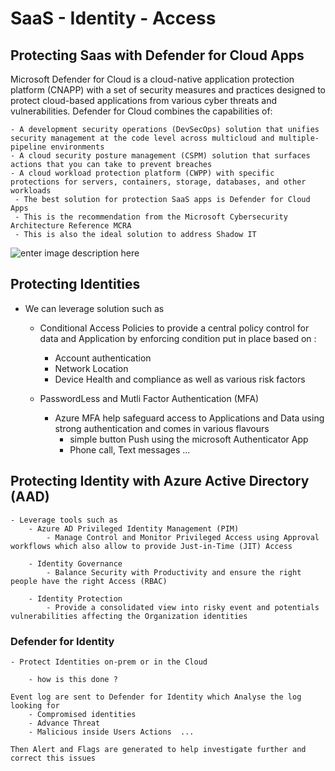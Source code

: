 # SaaS - Identity - Access  

## Protecting Saas with Defender for Cloud Apps  
Microsoft Defender for Cloud is a cloud-native application protection platform (CNAPP) with a set of security measures and practices designed to protect cloud-based applications from various cyber threats and vulnerabilities. Defender for Cloud combines the capabilities of:

    - A development security operations (DevSecOps) solution that unifies security management at the code level across multicloud and multiple-pipeline environments  
    - A cloud security posture management (CSPM) solution that surfaces actions that you can take to prevent breaches  
    - A cloud workload protection platform (CWPP) with specific protections for servers, containers, storage, databases, and other workloads  
     - The best solution for protection SaaS apps is Defender for Cloud Apps
     - This is the recommendation from the Microsoft Cybersecurity Architecture Reference MCRA  
     - This is also the ideal solution to address Shadow IT  

![enter image description here](https://learn.microsoft.com/en-us/azure/defender-for-cloud/media/defender-for-cloud-introduction/defender-for-cloud-pillars.png)

## Protecting Identities 

- We can leverage solution such as  
    
    - Conditional Access Policies to provide a central policy control for data and Application 
    by enforcing condition put in place based on :
        - Account authentication  
        - Network Location  
        - Device Health and compliance as well as various risk factors  
   
   - PasswordLess and Mutli Factor Authentication (MFA)  
        - Azure MFA help safeguard access to Applications and Data using strong authentication and comes in various flavours  
           - simple button Push using the microsoft Authenticator App  
           - Phone call, Text messages ... 

## Protecting Identity with Azure Active Directory (AAD)

    - Leverage tools such as 
        - Azure AD Privileged Identity Management (PIM)  
            - Manage Control and Monitor Privileged Access using Approval workflows which also allow to provide Just-in-Time (JIT) Access  
        
        - Identity Governance  
            - Balance Security with Productivity and ensure the right people have the right Access (RBAC)  
        
        - Identity Protection  
            - Provide a consolidated view into risky event and potentials vulnerabilities affecting the Organization identities  


### Defender for Identity  

    - Protect Identities on-prem or in the Cloud  

        - how is this done ?

    Event log are sent to Defender for Identity which Analyse the log looking for 
        - Compromised identities  
        - Advance Threat  
        - Malicious inside Users Actions  ...  

    Then Alert and Flags are generated to help investigate further and correct this issues   

